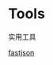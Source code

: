 # Tools

实用工具

[fastjson](https://juejin.cn/post/7310412232613429257?utm_source=gold_browser_extension)
